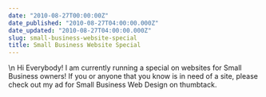 ```yaml
---
date: "2010-08-27T00:00:00Z"
date_published: "2010-08-27T04:00:00.000Z"
date_updated: "2010-08-27T04:00:00.000Z"
slug: small-business-website-special
title: Small Business Website Special
---
```


\n    Hi Everybody! I am currently running a special on websites for Small Business owners! If you or anyone that you know is in need of a site, please check out my ad for Small Business Web Design on thumbtack.
